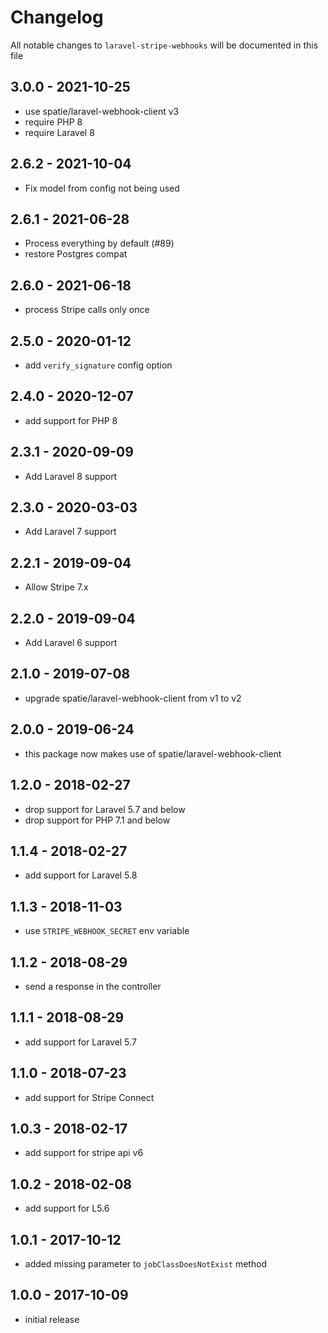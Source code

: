 # Changelog

All notable changes to `laravel-stripe-webhooks` will be documented in this file

## 3.0.0 - 2021-10-25

- use spatie/laravel-webhook-client v3
- require PHP 8
- require Laravel 8

## 2.6.2 - 2021-10-04

- Fix model from config not being used

## 2.6.1 - 2021-06-28

- Process everything by default (#89)
- restore Postgres compat

## 2.6.0 - 2021-06-18

- process Stripe calls only once

## 2.5.0 - 2020-01-12

- add `verify_signature` config option

## 2.4.0 - 2020-12-07

- add support for PHP 8

## 2.3.1 - 2020-09-09

- Add Laravel 8 support

## 2.3.0 - 2020-03-03

- Add Laravel 7 support

## 2.2.1 - 2019-09-04

- Allow Stripe 7.x

## 2.2.0 - 2019-09-04

- Add Laravel 6 support

## 2.1.0 - 2019-07-08

- upgrade spatie/laravel-webhook-client from v1 to v2

## 2.0.0 - 2019-06-24

- this package now makes use of spatie/laravel-webhook-client

## 1.2.0 - 2018-02-27

- drop support for Laravel 5.7 and below
- drop support for PHP 7.1 and below

## 1.1.4 - 2018-02-27

- add support for Laravel 5.8

## 1.1.3 - 2018-11-03

- use `STRIPE_WEBHOOK_SECRET` env variable

## 1.1.2 - 2018-08-29

- send a response in the controller

## 1.1.1 - 2018-08-29

- add support for Laravel 5.7

## 1.1.0 - 2018-07-23

- add support for Stripe Connect

## 1.0.3 - 2018-02-17

- add support for stripe api v6

## 1.0.2 - 2018-02-08

- add support for L5.6

## 1.0.1 - 2017-10-12

- added missing parameter to `jobClassDoesNotExist` method 

## 1.0.0 - 2017-10-09

- initial release

